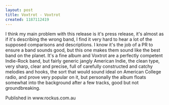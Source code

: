 ```yaml
---
layout: post
title: Voxtrot - Voxtrot
created: 1187112419
---
```

I think my main problem with this release is it's press release, it's almost as if it's describing the wrong band, I find it very hard to hear a lot of the supposed comparisons and descriptions. I know it's the job of a PR to ensure a band sounds good, but this one makes them sound like the best band on the planet. It's a fine album and Voxtrot are a perfectly competent Indie-Rock band, but fairly generic jangly American Indie, the clean type, very sharp, clear and precise, full of carefully constructed and catchy melodies and hooks, the sort that would sound ideal on American College radio, and prove very popular on it, but personally the album floats somewhat into the background after a few tracks, good but not groundbreaking.
<p>Published in www.rockus.com.au</p>
